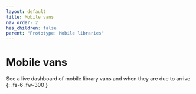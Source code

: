 ```yaml
---
layout: default
title: Mobile vans
nav_order: 2
has_children: false
parent: "Prototype: Mobile libraries"
---
```


# Mobile vans

See a live dashboard of mobile library vans and when they are due to arrive
{: .fs-6 .fw-300 }
